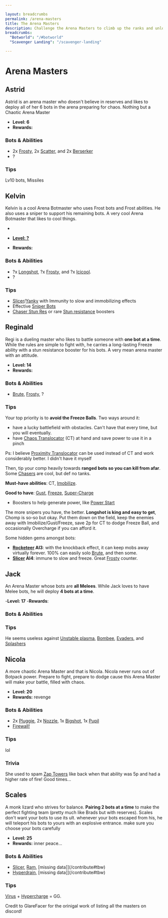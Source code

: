 ```yaml
---

layout: breadcrumbs
permalink: /arena-masters
title: The Arena Masters
description: Challenge the Arena Masters to climb up the ranks and unlock precious Botpack slots! Tips & Infos on how to beat every Arena Master you'll have to face in Botworld Adventure!
breadcrumbs:
  "Botworld": "/#botworld"
  "Scavenger Landing": "/scavenger-landing"

---
```


# Arena Masters

## Astrid

<div markdown="1" class=" ghcms ghcms-astrid">

Astrid is an arena master who doesn't believe in reserves and likes to deploy all of her 6 bots in the arena preparing for chaos. Nothing but a Chaotic Arena Master

- **Level: 6**
- **Rewards:**

### Bots & Abilities

- 2x [Frosty](/frosty), 2x [Scatter](/scatter), and 2x [Berserker](/berserker)
- ?

### Tips

Lv10 bots, Missiles

</div>


## Kelvin

<div markdown="1" class=" ghcms ghcms-kelvin">

Kelvin is a cool Arena Botmaster who uses Frost bots and Frost abilities. He also uses a sniper to support his remaining bots. A very cool Arena Botmaster that likes to cool things.

- 

- **[Level: ?](/contribute#tbw)**
- **Rewards:**

### Bots & Abilities

- ?x [Longshot](/longshot), ?x [Frosty](/frosty), and ?x [Icicool](/icicool). 
- ?

### Tips

- [Slicer](/slicer)/[Yanky](/yanky) with Immunity to slow and immobilizing effects
- Effective [Sniper Bots](/bots#snipers)
- [Chaser Stun Res](/chaser-stun-resistance-special) or rare [Stun resistance](/stun-resistance-rare) boosters

</div>


## Reginald

<div markdown="1" class=" ghcms ghcms-reginald">

Regi is a dueling master who likes to battle someone with **one bot at a time**. While the rules are simple to fight with, he carries a long-lasting Freeze ability with a stun resistance booster for his bots. A very mean arena master with an attitude.

- **Level: 14**
- **Rewards:**

### Bots & Abilities

- [Brute](/brute), [Frosty](/frosty), ?


### Tips

Your top priority is to **avoid the Freeze Balls**. Two ways around it:

- have a lucky battlefield with obstacles. Can't have that every time, but you will eventually.
- have [Chaos Translocator](/chaos-translocator) (CT) at hand and save power to use it in a pinch


Ps: I believe [Proximity Translocator](/proximity-translocator) can be used instead of CT and work considerably better. I didn't have it myself

Then, tip your comp heavily towards **ranged bots so you can kill from afar**. Some [Chasers](/bots#chasers) are cool, but def no tanks.

**Must-have abilities**: CT, [Imobilize](/immobilize). 

**Good to have**: [Gust](/gust), [Freeze](/freeze), [Super-Charge](/super-charge)

- Boosters to help generate power, like [Power Start](/power-start-common)


The more snipers you have, the better. **Longshot is king and easy to get**, Chomp is so-so but okay. Put them down on the field, keep the enemies away with Imobilize/Gust/Freeze, save 2p for CT to dodge Freeze Ball, and occasionally Overcharge if you can afford it.

Some hidden gems amongst bots:

- **[Rocketeer](/rocketeer) AI3**: with the knockback effect, it can keep mobs away virtually forever. 100% can easily solo [Brute](/brute), and then some.
- **[Slicer](/slicer) AI4**: immune to slow and freeze. Great [Frosty](/frosty) counter.



</div>

## Jack

<div markdown="1" class=" ghcms ghcms-jack">

An Arena Master whose bots are **all Melees**. While Jack loves to have Melee bots, he will deploy **4 bots at a time**. 

-**Level: 17**
-**Rewards**:

### Bots & Abilities

### Tips

He seems useless against [Unstable plasma](/unstable-plasma), [Bombee](/bombee), [Evaders](/bots#evaders), and [Splashers](/bots#splashers)



</div>

## Nicola

<div markdown="1" class=" ghcms ghcms-nicola">

A more chaotic Arena Master and that is Nicola. Nicola never runs out of Botpack power. Prepare to fight, prepare to dodge cause this Arena Master will make your battle, filled with chaos.

- **Level: 20**
- **Rewards:** revenge

### Bots & Abilities

- 2x [Pluggie](/pluggie), 2x [Nozzle](/nozzle), 1x [Bigshot](/bigshot), 1x [Pupil](/pupil)
- [Firewall!](/firewall)

### Tips

lol

### Trivia

She used to spam [Zap Towers](/zap-tower) like back when that ability was 5p and had a higher rate of fire! Good times...

</div>


## Scales

<div markdown="1" class=" ghcms ghcms-scales">

A monk lizard who strives for balance. **Pairing 2 bots at a time** to make the perfect fighting team (pretty much like Brads but with reserves). Scales don't want your bots to use its ult. whenever your bots escaped from his, he will teleport his bots to yours with an explosive entrance. make sure you choose your bots carefully


- **Level: 25**
- **Rewards:** inner peace...

### Bots & Abilities

- [Slicer](/slicer), [Ram](/ram), [missing data]](/contribute#tbw)
- [Hyperdrain](/hyperdrain), [missing data]](/contribute#tbw)

### Tips

[Virus](/virus) + [Hypercharge](/hypercharge) = GG.

</div>

<div markdown="1" class=" ghcms ghcms-credits">

Credit to GlareFacer for the orinigal work of listing all the masters on discord!

</div>
